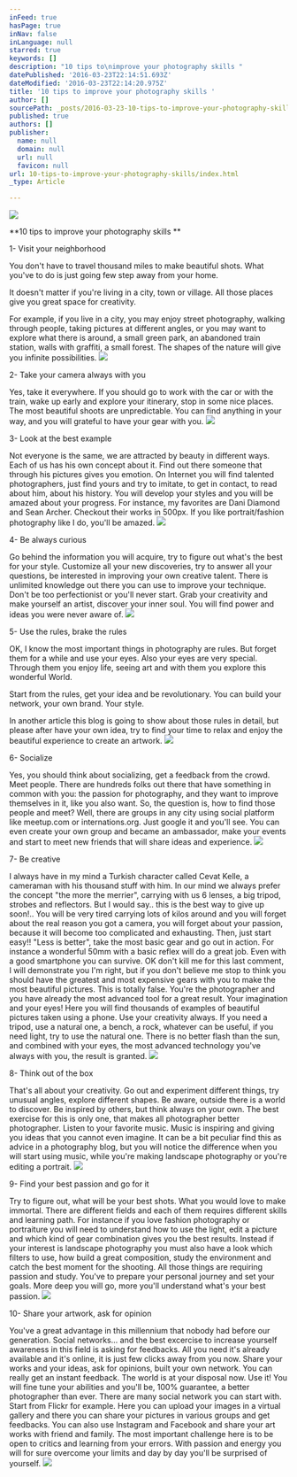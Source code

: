 ```yaml
---
inFeed: true
hasPage: true
inNav: false
inLanguage: null
starred: true
keywords: []
description: "10 tips to\nimprove your photography skills "
datePublished: '2016-03-23T22:14:51.693Z'
dateModified: '2016-03-23T22:14:20.975Z'
title: '10 tips to improve your photography skills '
author: []
sourcePath: _posts/2016-03-23-10-tips-to-improve-your-photography-skills.md
published: true
authors: []
publisher:
  name: null
  domain: null
  url: null
  favicon: null
url: 10-tips-to-improve-your-photography-skills/index.html
_type: Article

---
```

![](https://the-grid-user-content.s3-us-west-2.amazonaws.com/503f45d6-6788-46a4-91b8-e7a68e7e8a22.jpg)

**10 tips to
improve your photography skills **

1- Visit
your neighborhood

You don't have to travel thousand miles to make beautiful shots. What
you've to do is just going few step away from your home.

It doesn't  matter if you're living in a city, town or village. All those
places give you great space for creativity.

For example, if you live in a city, you may enjoy street photography,
walking through people, taking pictures at different angles, or you may want to
explore what there is around, a small green park, an abandoned train station,
walls with graffiti, a small forest. The shapes of the nature will give you
infinite possibilities.
![](https://the-grid-user-content.s3-us-west-2.amazonaws.com/48857a39-27b8-491a-baa8-194512998de6.jpg)

2- Take
your camera always with you

Yes, take it everywhere. If you should go to work with the car or with
the train, wake up early and explore your itinerary, stop in some
nice places. The most beautiful shoots are unpredictable. You can find anything in your way, and you will grateful to have your gear with you.
![](https://the-grid-user-content.s3-us-west-2.amazonaws.com/72e09556-7862-4faa-adc6-baa6672c9482.jpg)

3- Look
at the best example 

Not everyone is the same, we are attracted by
beauty in different ways. Each of us has his own concept about it. Find out there someone that
through his pictures gives you emotion. On Internet you will find talented
photographers, just find yours and try to imitate, to get in contact, to read
about him, about his history. You will develop your styles and you will be amazed about your progress. For instance, my favorites are Dani Diamond and Sean Archer. Checkout their works in 500px. If you like portrait/fashion photography like I do, you'll be amazed.
![](https://the-grid-user-content.s3-us-west-2.amazonaws.com/f3bf0336-b9cc-40c6-b939-2b985e6349b2.jpg)

4- Be
always curious

Go behind the information you will acquire, try to figure out what's the best for your style. Customize all your new discoveries, try to answer all your questions, be interested in improving your own creative talent. There is unlimited knowledge out there you can use to improve
your technique. Don't be too perfectionist or you'll never start. Grab your creativity and make yourself an artist, discover your inner soul. You will find power and ideas you were never aware of.
![](https://the-grid-user-content.s3-us-west-2.amazonaws.com/20766fdc-46a1-4838-a412-50bf97173220.jpg)

5- Use
the rules, brake the rules

OK, I know the most important things in photography
are rules. But forget them for a while and use your eyes. Also your eyes are very special. Through them you enjoy life, seeing art and with them you explore this wonderful World. 

Start from the rules, get your idea and be revolutionary. You can build your network, your own brand. Your style.

In another article this blog is going to show about those rules in detail, but please after have your own idea, try to find your time to relax and enjoy the beautiful experience to create an artwork.
![](https://the-grid-user-content.s3-us-west-2.amazonaws.com/710ca6bb-39fc-4aad-9c7a-dd22870e967a.jpg)

6- Socialize

Yes, you should think about socializing, get a feedback from the crowd. Meet people. There are hundreds folks out there that have something in common with you: the passion for photography, and they want to improve themselves in it, like you also want. So, the question is, how to find those people and meet? Well, there are groups in any city using social platform like meetup.com or internations.org. Just google it and you'll see. You can even create your own group and became an ambassador, make your events and start to meet new friends that will share ideas and experience.
![](https://the-grid-user-content.s3-us-west-2.amazonaws.com/83fe675b-a9db-48e9-8be9-a790f4e7d03a.jpg)

7- Be
creative

I always have in my mind a Turkish character called Cevat Kelle, a cameraman with his thousand stuff with him. In our mind we always prefer the concept "the more the merrier",  carrying with us 6 lenses, a big tripod, strobes and reflectors. But I would say.. this is the best way to give up soon!.. You will be very tired carrying lots of kilos around and you will forget about the real reason you got a camera, you will forget about your passion, because it will become too complicated and exhausting. Then, just start easy!!  "Less is better", take the most basic gear and go out in action. For instance a wonderful 50mm with a basic reflex will do a great job. Even with a good smartphone you can survive. OK don't kill me for this last comment, I will demonstrate you I'm right, but if you don't believe me stop to think you should have the greatest and most expensive gears with you to make the most beautiful pictures. This is totally false. You're the photographer and you have already the most advanced tool for a great result. Your imagination and your eyes! Here you will find thousands of  examples of beautiful pictures taken using a phone. Use your creativity always. If you need a tripod, use a natural one, a bench, a rock, whatever can be useful, if you need light, try to use the natural one. There is no better flash than the sun, and combined with your eyes, the most advanced technology you've always with you, the result is granted.
![](https://the-grid-user-content.s3-us-west-2.amazonaws.com/5a50e85a-88ee-4a16-a2ef-66d1a83ba19f.jpg)

8- Think
out of the box

That's all about your creativity. Go out and experiment different things, try unusual angles, explore different shapes. Be aware, outside there is a world to discover. Be inspired by others, but think always on your own. The best exercise for this is only one, that makes all photographer better photographer. Listen to your favorite music. Music is inspiring and giving you ideas that you cannot even imagine. It can be a bit peculiar find this as advice in a photography blog, but you will notice the difference when you will start using music, while you're making landscape photography or you're editing a portrait. ![](https://the-grid-user-content.s3-us-west-2.amazonaws.com/5fdcd197-7810-4b61-b86c-fa6267c3912e.jpg)

9- Find
your best passion and go for it 

Try to figure out, what will be your best shots. What you would love to make immortal. There are different fields and each of them requires different skills and learning path. For instance if you love fashion photography or portraiture you will need to understand how to use the light, edit a picture and which kind of gear combination gives you the best results. Instead if your interest is landscape photography you must also have a look which filters to use, how build a great composition, study the environment and catch the best moment for the shooting. All those things are requiring passion and study. You've to prepare your personal journey and set your goals. More deep you will go, more you'll understand what's your best passion.
![](https://the-grid-user-content.s3-us-west-2.amazonaws.com/4a743138-72d5-4cbc-9ea4-de609e3c79e0.jpg)

10- Share your artwork, ask for opinion

You've a great advantage in this millennium that nobody had before our generation. Social networks... and the best excercise to increase yourself awareness in this field is asking for feedbacks. All you need it's already available and it's online, it is just few clicks away from you now. Share your works and your ideas, ask for opinions, built your own network. You can really get an instant feedback. The world is at your disposal now. Use it! You will fine tune your abilities and you'll be, 100% guarantee, a better photographer than ever. There are many social network you can start with. Start from Flickr for example. Here you can upload your images in a virtual gallery and there you can share your pictures in various groups and get feedbacks. You can also use Instagram and Facebook and share your art works with friend and family. The most important challenge here is to be open to critics and learning from your errors. With passion and energy you will for sure overcome your limits and day by day you'll be surprised of yourself.
![](https://the-grid-user-content.s3-us-west-2.amazonaws.com/d6bd7d88-9be2-446e-84ee-335b20c09913.jpg)